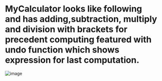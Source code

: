 

# MyCalculator looks like following and has adding,subtraction, multiply and division with brackets for precedent computing featured with undo function which shows expression for last computation. 
![image](https://github.com/fayedshi/MyCalculator/assets/6230985/67141f8a-ff8a-426a-85c1-ad1ea40365a1)





